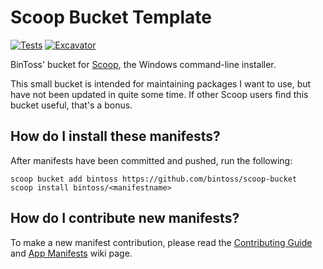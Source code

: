 # Scoop Bucket Template

[![Tests](https://github.com/bintoss/scoop-bucket/actions/workflows/ci.yml/badge.svg)](https://github.com/<username>/<bucketname>/actions/workflows/ci.yml) [![Excavator](https://github.com/<username>/<bucketname>/actions/workflows/excavator.yml/badge.svg)](https://github.com/bintoss/scoop-bucket/actions/workflows/excavator.yml)

BinToss' bucket for [Scoop](https://scoop.sh), the Windows command-line installer.

This small bucket is intended for maintaining packages I want to use, but have not been updated in quite some time. If other Scoop users find this bucket useful, that's a bonus.

## How do I install these manifests?

After manifests have been committed and pushed, run the following:

```pwsh
scoop bucket add bintoss https://github.com/bintoss/scoop-bucket
scoop install bintoss/<manifestname>
```

## How do I contribute new manifests?

To make a new manifest contribution, please read the [Contributing
Guide](https://github.com/ScoopInstaller/.github/blob/main/.github/CONTRIBUTING.md)
and [App Manifests](https://github.com/ScoopInstaller/Scoop/wiki/App-Manifests)
wiki page.
